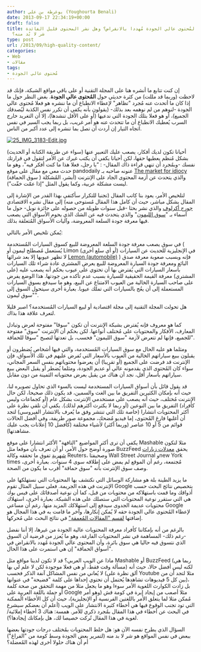 ```yaml
---
author: يوغرطة بن علي (Youghourta Benali)
date: 2013-09-17 22:34:19+00:00
draft: false
title: هل أصبح المُحتوى عالي الجودة مُهددا بالانقراض؟ وهل نشر المحتوى قليل الفائدة
  شر لا بُد منه؟
type: post
url: /2013/09/high-quality-content/
categories:
- Web
- مقالات
tags:
- مُحتوى عالي الجودة
---
```


إن كنت تتابع ما أنشره هنا على المجلة التقنية أو على باقي مواقع الشبكة، فإنك قد لاحظت (وربما قد مللت) من كثرة حديثي حول **المُحتوى عالي الجودة**. بغض النظر حول ما إذا كان ما أتحدث عنه مُجرد "تظاهر" لإعطاء الانطباع أن ما ننشره هو فعلا مُحتوى عالي الجودة -لنوهم من لم نوهمه بعد بذلك- (يقولون بأنه يكفي أن تكرر نفس الكذبة ليُصدقك الجميع)، أو هو فعلا بتلك الجودة التي ندعيها (أو على الأقل تنشدها)، إلا أن التغريد خارج السرب يُعطيك الانطباع أن ما تتحدث عنه هو أمر غريب، بل ربما يجب السير في نفس اتجاه التيار إن أردت أن تصل بما تنشره إلى عدد أكبر من الناس.




[![25_IMG_3183-Edit.jpg](http://www.it-scoop.com/wp-content/uploads/2013/09/bad-content.jpg)
](http://www.it-scoop.com/wp-content/uploads/2013/09/bad-content.jpg)




أحيانا تكون لديك أفكار، يصعب عليك التعبير عنها (سواء عن طريقة الكتابة أو الحديث) بشكل مُنظم يعطيها حقها، لكن أحيانا يكفي أن يكتب غيرك عن الأمر لتقول في قرارتك نفسك -وبمُجرد أن تنهي قراءة ذاك المقال- : “يا رجل، فعلا هذا ما كنت أفكر فيه"، وهو ما حدث معي مع مقال على موقع pandodaily عنونه صاحبه بـ [The market for idiocy](http://pandodaily.com/2013/09/17/the-market-for-idiocy/) (سوق الحماقة ) والذي يتحدث عن أزمة المحتوى الجاد على الإنترنت (أبشر، المُشكلة ليست مشكلة عربية، وكما يقول المثل “إذا عمّت خفّت”).




لتلخيص الأمر، يعود بنا كاتب المقال (تجنبا للتكرار سأكتفي بهذا القدر من الإشارة إلى المقال بشكل مباشر، حيث أن كامل هذا المقال مُستوحى منه) إلى مقال نشره الاقتصادي [جورج أكرلوف](http://ar.wikipedia.org/wiki/جورج_أكرلوف) والذي نشر بحثا -قبل سنوات طويلة من حصوله على جائزة نوبل- حول ما أسماء بـ "[سوق الليمون](http://www.iei.liu.se/nek/730g83/artiklar/1.328833/AkerlofMarketforLemons.pdf)" والذي يتحدث فيه عن الشك الذي يحوم الأسواق التي يصعب فيها معرفة جودة السلعة المعروضة، وآليات الأسواق المُتعلقة بذلك.




يُمكن تلخيص الأمر بالتالي:




في سوق يصعب معرفة جودة السلعة المعروضة للبيع كسوق السيارات المُستخدمة ( يُستعمل مُصطلح ليمون أو Limon في الإنجليزية للحديث عن السيارات (أو أي سلع أخرى) لا تظهر عيوبها إلا بعد شرائها [Lemon (automobile)](https://en.wikipedia.org/wiki/Lemon_%28automobile%29) ) فإنه وبسبب صعوبة معرفة صدق البائع ومعرفة جودة السيارة المعروضة للبيع يعرض المشتري عادة شراء تلك السيارات بأسعار السيارات التي يُفترض بها أن تحتوي على عيوب بحكم أنه يصعب عليه (على المشتري) معرفة القيمة الحقيقية للسيارة بسبب عدم تأكده من جودتها. هذا الوضع يفرض على صاحب السيارة الخالية من العيوب الامتناع عن البيع، وهو ما سيدفع بسوق السيارات المستعملة إلى أن يعُج بالسيارات التي تملك عيوبا. بعبارة أخرى سيتحول السوق إلى "سوق ليمون".




هل تحولت المجلة التقنية إلى مجلة اقتصادية أو لبيع السيارات المُستخدمة؟ اصبر قليلا لتعرف علاقة هذا بذاك.




كما هو معروف فإنه يُفترض بشبكة الإنترنت أن تكون "سوقا" مفتوحة لعرض وتبادل المعارف، الأفكار والمحتويات على مُختلف أنواعها. لكن بحكم أن الإنترنت "سوق" مفتوحة للجميع، فإنها لم تتعرض لأزمة "سوق الليمون" فحسب، بل تعدتها لتصبح "سوقا للحماقة".




ومثلما هو عليه الحال مع سوق السيارات المُستخدمة، والتي فيها أشخاص يُضطرون أو يقبلون ببيع سياراتهم الخالية من العيوب بالأسعار التي تُفرض عليهم في تلك الأسواق، فإن الإنترنت قد فرضت على الجميع (أو تقريبا) أن يعرضوا محتوياتهم بنفس السعر المجاني، سواء كان المُحتوى الذي يقدمونه عالي أو عديم الجودة، ومثلما يُضطر أو يقبل البعض ببيع سياراتهم بأسعار أقل، نجد أن هناك من يقبل بعرض محتوياته الثمينة من دون مقابل.




قد يقول قائل بأن أسواق السيارات المستخدمة ليست بالسوء الذي تحاول تصويره لنا، حيث أنه بإمكان الكثيرين التفريق ما بين الغث والسمين، قد يكون ذلك صحيحا، لكن حال الإنترنت مُختلف، حيث أنه يصعب على مستخدمي الإنترنت بشكل عام (أو كجماعات وليس كأفراد) التفريق ما بين النوعين (أو ربما لا يكترث أكثرهم لذلك). يكفي أن نلقي نظرة على أكثر المحتويات انتشارا (خاصة تلك التي تنتشر وفق ما يُعرف بالانتشار الفيروسي) لتجد أن أغلبها فارغ المُحتوى، إما فيديو مُضحك، مجموعة صور طريفة، وفي أفضل الحالات قوائم من 5 أو 10 عناصر (وربما أكثر) لأشياء مختلفة (كأفضل 10 إعلانات يجب عليك مشاهدتها).




يكفي أن ترى أكثر المواضيع "التافهة" الأكثر انتشارا على موقع Mashable مثلا لتكون صورة أوضح حول الأمر، أو أن تعرف بأن موقعا مثل BuzzFeed يحقق [معدلات زيارات شهرية](http://pandodaily.com/2013/09/05/1-graph-that-shows-buzzfeed-is-killing-it/) تفوق ما تحققه وكالة Reuters، وصحيفتا Wall Street Journal وnew York times مُجتمعة، رغم أن الموقع لم يمض على إطلاقه سوى 4 سنوات. بعبارة أخرى، وصف سوق الإنترنت بأنه "سوق حماقة" أقرب ما يكون من الصحة.




ما يزيد الطينة بلة هو مشاركة الوسائل التي نكتشف بها المحتويات التي نستهلكها على الإنترنت في هذه الجريمة. فعلى سبيل المثال تقوم Google بتخصيص نتائج البحث حسب أذواقك وما قمت باستهلاكه من محتويات من قبل، كما أن نوعية أصدقائك على فيس بوك هي التي ستقرر نوعية المحتويات التي ستصلك على هذه الشبكة. بعبارة أخرى، استهلاك محتويات عديمة الجدوى سيدفع إلى استهلاكك المزيد منها. رغم أن مساعي Google لإعطاء المُحتوى عالي الجودة حقه لا يُمكن إنكارها، وآخر ما قامت به في هذا المجال هو إضافتها [لقسم ](http://insidesearch.blogspot.co.uk/2013/08/discover-great-in-depth-articles-on.html)["المقالات المُعمقة](http://insidesearch.blogspot.co.uk/2013/08/discover-great-in-depth-articles-on.html)["](http://insidesearch.blogspot.co.uk/2013/08/discover-great-in-depth-articles-on.html) في نتائج البحث على مُحركها.




بالرغم من أنه بإمكاننا كأفراد معرفة المحتويات عالية الجودة من غيرها، إلا أننا نفضل -رغم ذلك- المساهمة في نشر المحتويات الفارغة، وهو ما يُعزز من فرضية أن السوق الذي نتسوق فيه حاليا هي سوق بائرة، وأن المحتوى عالي الجودة مُهدد بالانقراض في "أسواق الحماقة" إن هي استمرت على هذا الحال.




ماذا عن الويب العربي؟ قد لا تكون لدينا مواقع مثل Mashable أو BuzzFeed (ربما هي مسألة وقت فقط، أو هي فعلا موجودة لكن لا علم لي بها) لكنه ليس أفضل حالا، حيث أنه لا يُعاني من نفس المشاكل آنفة الذكر فحسب (ألق نظرة على Youtube مثلا لتجد أن من بين كل 5 فيديوهات تشاهدها يُحتمل أن تحتوي إحداها على كلمة "فضيحة" في عنوانها)، بل زادت الكوارث اللغوية الأمر سوءا وهو ما يجعل مثلا من مهمة التحقق من صحة كلمة أو جملة باللغة العربية على Google مثلا أصعب من إيجاد إبرة في كومة قش (وهو أمر مُمكن مثلا لما يتعلق الأمر باللغتين الفرنسية أو الإنجليزية)، حيث أن كل الأخطاء الُممكنة التي تود تجنب الوقوع فيها هي أخطاء كثيرة الانتشار على الويب (أعلم أن بعضكم سيشرع في البحث عن أخطاء في هذا المقال بمُجرد ذكري للأمر. همسة: هناك 3 أخطاء إملائية/لغوية في هذا المقال تُركت خصيصا لك، هل بإمكانك إيجادها؟).




السؤال الذي يطرح نفسه الآن هو: هل خلط المحتويات بمُختلف درجات جودتها بعضها ببعض في نفس المواقع هو شر لا بد منه (لتمرير بعض الجودة وسط كومة من "الفراغ") أم أن هناك حلولا أخرى لهذه المُعضلة؟
